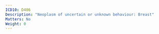 ```yaml
---
ICD10: D486
Description: "Neoplasm of uncertain or unknown behaviour: Breast"
Matters: No
Weight: 0
---
```



